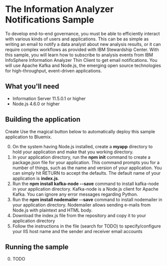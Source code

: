 # The Information Analyzer Notifications Sample

To develop end-to-end governance, you must be able to efficiently interact with various kinds of users and applications. This can be as simple as writing an email to notify a data analyst about new analysis results, or it can require complex workflows as provided with IBM Stewardship Center. With this sample, you will learn how to subscribe to analysis events from IBM InfoSphere Information Analyzer Thin Client to get email notifications. You will use Apache Kafka and Node.js, the emerging open source technologies for high-throughput, event-driven applications. 

## What you'll need

* Information Server 11.5.0.1 or higher
* Node.js 4.6.0 or higher

## Building the application

Create Use the magical button below to automatically deploy this sample application to Bluemix. 

0. On the system having Node.js installed, create a **myapp** directory to hold your application and make that you working directory.
0. In your application directory, run the **npm init** command to create a package.json file for your application. This command prompts you for a number of things, such as the name and version of your application. You can simply hit RETURN to accept the defaults. The default name of your application is **index.js**. 
0. Run the **npm install kafka-node --save** command to install kafka-node in your application directory. Kafka-node is a Node.js client for Apache Kafka. You can ignore any error messages regarding Python.
0. Run the **npm install nodemailer --save** command to install nodemailer in your application directory. Nodemailer allows sending e-mails from Node.js with plaintext and HTML body.
0. Download the index.js file from the repository and copy it to your application directory
0. Follow the instructions in the file (search for TODO) to specify/configure your IIS host name and the sender and receiver email accounts

## Running the sample

0. TODO
